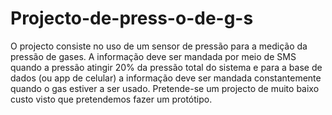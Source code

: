 # Projecto-de-press-o-de-g-s
O projecto consiste no uso de um sensor de pressão para a medição da pressão de gases. A informação deve ser mandada por meio de SMS quando a pressão atingir 20% da pressão total do sistema e para a base de dados (ou app de celular) a informação deve ser mandada constantemente quando o gas estiver a ser usado. Pretende-se um projecto de muito baixo custo visto que pretendemos fazer um protótipo.
